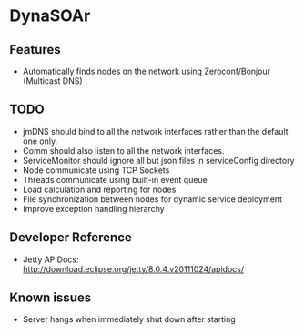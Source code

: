 # DynaSOAr

## Features
* Automatically finds nodes on the network using Zeroconf/Bonjour (Multicast DNS)

## TODO
* jmDNS should bind to all the network interfaces rather than the default one only.
* Comm should also listen to all the network interfaces.
* ServiceMonitor should ignore all but json files in serviceConfig directory
* Node communicate using TCP Sockets
* Threads communicate using built-in event queue
* Load calculation and reporting for nodes
* File synchronization between nodes for dynamic service deployment
* Improve exception handling hierarchy

## Developer Reference
* Jetty APIDocs:	http://download.eclipse.org/jetty/8.0.4.v20111024/apidocs/

## Known issues
* Server hangs when immediately shut down after starting